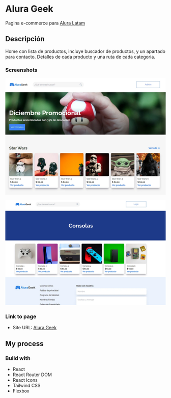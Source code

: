 # Alura Geek

Pagina e-commerce para [Alura Latam](https://www.aluracursos.com/)

## Descripción

Home con lista de productos, incluye buscador de productos, y un apartado para contacto.
Detalles de cada producto y una ruta de cada categoria.

### Screenshots

![Home](./photos/home.webp)

![Detalles](./photos/products.webp)

### Link to page 

- Site URL: [Alura Geek](https://alurageek-e-commerce.netlify.app/)

## My process

### Build with

- React
- React Router DOM
- React Icons
- Tailwind CSS
- Flexbox

